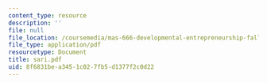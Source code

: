 ```yaml
---
content_type: resource
description: ''
file: null
file_location: /coursemedia/mas-666-developmental-entrepreneurship-fall-2003/8f6831bea3451c027fb5d1377f2c0d22_sari.pdf
file_type: application/pdf
resourcetype: Document
title: sari.pdf
uid: 8f6831be-a345-1c02-7fb5-d1377f2c0d22
---
```

